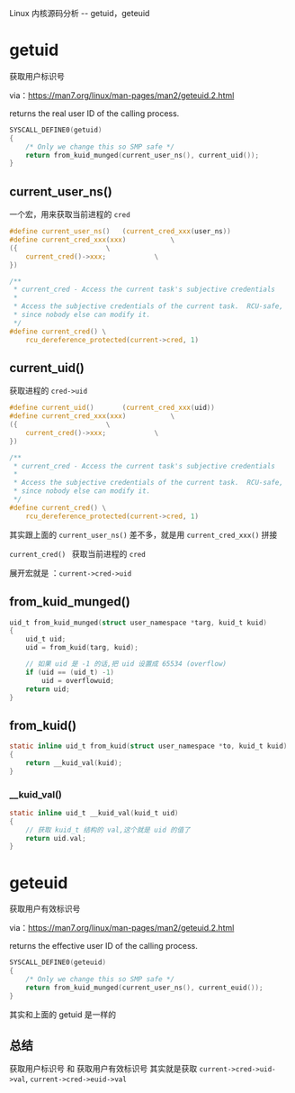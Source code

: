 Linux 内核源码分析 -- getuid，geteuid



# getuid 

获取用户标识号

via：https://man7.org/linux/man-pages/man2/geteuid.2.html

returns the real user ID of the calling process.

```C
SYSCALL_DEFINE0(getuid)
{
	/* Only we change this so SMP safe */
	return from_kuid_munged(current_user_ns(), current_uid());
}
```



## current_user_ns()

一个宏，用来获取当前进程的 `cred`

```c
#define current_user_ns()	(current_cred_xxx(user_ns))
#define current_cred_xxx(xxx)			\
({						\
	current_cred()->xxx;			\
})
```

```c
/**
 * current_cred - Access the current task's subjective credentials
 *
 * Access the subjective credentials of the current task.  RCU-safe,
 * since nobody else can modify it.
 */
#define current_cred() \
	rcu_dereference_protected(current->cred, 1)
```



## current_uid()

获取进程的 `cred->uid`

```c
#define current_uid()		(current_cred_xxx(uid))
#define current_cred_xxx(xxx)			\
({						\
	current_cred()->xxx;			\
})
```

```c
/**
 * current_cred - Access the current task's subjective credentials
 *
 * Access the subjective credentials of the current task.  RCU-safe,
 * since nobody else can modify it.
 */
#define current_cred() \
	rcu_dereference_protected(current->cred, 1)
```

其实跟上面的 `current_user_ns()` 差不多，就是用 `current_cred_xxx()` 拼接

`current_cred() ` 获取当前进程的 `cred` 

展开宏就是 ：`current->cred->uid`



## from_kuid_munged()

```c
uid_t from_kuid_munged(struct user_namespace *targ, kuid_t kuid)
{
	uid_t uid;
	uid = from_kuid(targ, kuid);

    // 如果 uid 是 -1 的话,把 uid 设置成 65534 (overflow)
	if (uid == (uid_t) -1)
		uid = overflowuid;
	return uid;
}
```

## from_kuid()

```c
static inline uid_t from_kuid(struct user_namespace *to, kuid_t kuid)
{
	return __kuid_val(kuid);
}
```

### __kuid_val()

```c
static inline uid_t __kuid_val(kuid_t uid)
{
    // 获取 kuid_t 结构的 val,这个就是 uid 的值了
	return uid.val;
}
```



# geteuid 

获取用户有效标识号

via：https://man7.org/linux/man-pages/man2/geteuid.2.html

returns the effective user ID of the calling process.

```c
SYSCALL_DEFINE0(geteuid)
{
	/* Only we change this so SMP safe */
	return from_kuid_munged(current_user_ns(), current_euid());
}
```

其实和上面的 getuid 是一样的



## 总结

获取用户标识号 和 获取用户有效标识号 其实就是获取 `current->cred->uid->val`,   `current->cred->euid->val`


